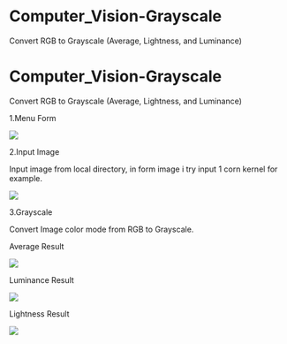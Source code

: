# Computer_Vision-Grayscale
Convert RGB to Grayscale (Average, Lightness, and Luminance)

# Computer_Vision-Grayscale
Convert RGB to Grayscale (Average, Lightness, and Luminance)




1.Menu Form

<img src="https://github.com/alfin1998/Computer_Vision-Grayscale/tree/master/image/Form.jpg" />

2.Input Image

Input image from local directory, in form image i try input 1 corn kernel for example.

<img src="https://github.com/alfin1998/Computer_Vision-Grayscale/tree/master/image/Input.jpg" />

3.Grayscale

Convert Image color mode from RGB to Grayscale.

Average Result

<img src="https://github.com/alfin1998/Computer_Vision-Grayscale/tree/master/image/Average.jpg" />

Luminance Result

<img src = "https://github.com/alfin1998/Computer_Vision-Grayscale/tree/master/image/Luminance.jpg" />

Lightness Result

<img src = "https://github.com/alfin1998/Computer_Vision-Grayscale/tree/master/image/Lightness.jpg" />
